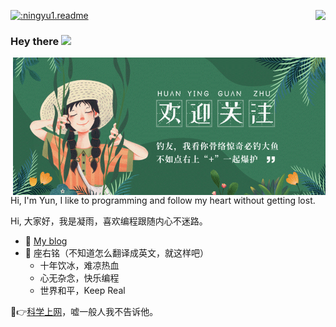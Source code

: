 <p width="500">
  <a href="https://count.getloli.com/"><img src="https://count.getloli.com/get/@:ningyu1.readme" alt=":ningyu1.readme"></a>
  <img src="https://weather-icon.journeyad.repl.co/@shanghai?v=1" align="right">
</p>

### Hey there <img src="https://media.giphy.com/media/hvRJCLFzcasrR4ia7z/giphy.gif" width="25px">

<img align="right" alt="GIF" src="https://github.com/ningyu1/ningyu1/blob/main/images/plus.gif?raw=true" width="500" height="220" />

Hi, I'm Yun, I like to programming and follow my heart without getting lost.

Hi, 大家好，我是凝雨，喜欢编程跟随内心不迷路。

- :memo: [My blog](https://ningyu1.github.io)
- 🌸 座右铭（不知道怎么翻译成英文，就这样吧）
  - 十年饮冰，难凉热血
  - 心无杂念，快乐编程
  - 世界和平，Keep Real

🤫👉[科学上网](https://hideu.app/?f=dn613)，嘘一般人我不告诉他。
